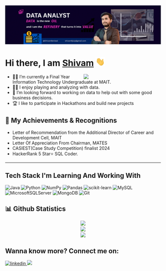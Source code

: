 ![Purple Modern Business Business Development Linkedin Banner Cover](https://github.com/PRINCEHOKYDO/PRINCEHOKYDO/blob/main/Black%20Modern%20Personal%20LinkedIn%20Banner.gif?raw=true)


# Hi there, I am [Shivam](https://www.linkedin.com/in/shivambeniwal/) <img src="https://github.com/AnjaliPatle/AnjaliPatle/blob/main/Hi.gif" width="30px"> 

<img src="https://media.giphy.com/media/JrXas5ecb4FkwbFpIE/giphy.gif" width="250px" align="right"/>


- 👨‍🎓 I’m currently a Final Year Information Technology Undergraduate at MAIT.
- 👩‍💻 I enjoy playing and analyzing with data.
- 🤝 I’m looking forward to working on data to help out with some good business decisions.
- 🏆 I like to participate in Hackathons and build new projects



## 🚀 My Achievements & Recognitions
- Letter of Recommendation from the Additional Director of Career and Development Cell, MAIT
- Letter Of Appreciation From Chairman, MATES
- CASIEST(Case Study Competition) finalist 2024
- HackerRank 5 Star⭐️ SQL Coder.

<hr/>

## Tech Stack I'm Learning And Working With

![Java](https://img.shields.io/badge/java-%23ED8B00.svg?style=for-the-badge&logo=java&logoColor=white)
![Python](https://img.shields.io/badge/python-3670A0?style=for-the-badge&logo=python&logoColor=ffdd54)
![NumPy](https://img.shields.io/badge/numpy-%23013243.svg?style=for-the-badge&logo=numpy&logoColor=white)
![Pandas](https://img.shields.io/badge/pandas-%23150458.svg?style=for-the-badge&logo=pandas&logoColor=white)
![scikit-learn](https://img.shields.io/badge/scikit--learn-%23F7931E.svg?style=for-the-badge&logo=scikit-learn&logoColor=white)
![MySQL](https://img.shields.io/badge/mysql-4479A1.svg?style=for-the-badge&logo=mysql&logoColor=white)
![MicrosoftSQLServer](https://img.shields.io/badge/Microsoft%20SQL%20Server-CC2927?style=for-the-badge&logo=microsoft%20sql%20server&logoColor=white)
![MongoDB](https://img.shields.io/badge/MongoDB-%234ea94b.svg?style=for-the-badge&logo=mongodb&logoColor=white)
![Git](https://img.shields.io/badge/git-%23F05033.svg?style=for-the-badge&logo=git&logoColor=white)


<h2 align="left">📊 Github Statistics </h2>
<p align="center">
<div align="center">
  <img src="https://github-readme-stats.vercel.app/api?username=PRINCEHOKYDO&theme=dark&hide_border=true&include_all_commits=false&count_private=true" />
  <br/>
  <img src="https://nirzak-streak-stats.vercel.app/?user=PRINCEHOKYDO&theme=dark&hide_border=true" />
  <br/>
  <img src="https://github-readme-stats.vercel.app/api/top-langs/?username=PRINCEHOKYDO&theme=dark&hide_border=true&include_all_commits=false&count_private=true&layout=compact" />
</div>
</p>

## Wanna know more? Connect me on:

<a href="https://www.linkedin.com/in/shivambeniwal/" target="_blank">
<img src=https://img.shields.io/badge/linkedin-%231E77B5.svg?&style=for-the-badge&logo=linkedin&logoColor=white alt=linkedin style="margin-bottom: 5px;" />
</a>
<a href = "mailto:shivam9july@gmail.com" target = "_blank">
<img src="https://img.shields.io/badge/gmail-D14836?&style=for-the-badge&logo=gmail&logoColor=white" />
</a>

